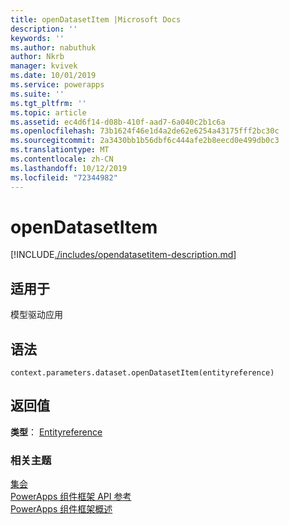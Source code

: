 ```yaml
---
title: openDatasetItem |Microsoft Docs
description: ''
keywords: ''
ms.author: nabuthuk
author: Nkrb
manager: kvivek
ms.date: 10/01/2019
ms.service: powerapps
ms.suite: ''
ms.tgt_pltfrm: ''
ms.topic: article
ms.assetid: ec4d6f14-d08b-410f-aad7-6a040c2b1c6a
ms.openlocfilehash: 73b1624f46e1d4a2de62e6254a43175fff2bc30c
ms.sourcegitcommit: 2a3430bb1b56dbf6c444afe2b8eecd0e499db0c3
ms.translationtype: MT
ms.contentlocale: zh-CN
ms.lasthandoff: 10/12/2019
ms.locfileid: "72344982"
---
```

# <a name="opendatasetitem"></a>openDatasetItem

[!INCLUDE[./includes/opendatasetitem-description.md](./includes/opendatasetitem-description.md)]

## <a name="available-for"></a>适用于 

模型驱动应用

## <a name="syntax"></a>语法

`context.parameters.dataset.openDatasetItem(entityreference)`

## <a name="return-value"></a>返回值

**类型**： [Entityreference](../entityreference.md)


### <a name="related-topics"></a>相关主题

[集会](../dataset.md)<br/>
[PowerApps 组件框架 API 参考](../../reference/index.md)<br/>
[PowerApps 组件框架概述](../../overview.md)